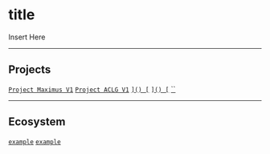 # title
<p align="justify">
Insert Here
</p>

---
## Projects
[`Project Maximus V1`](https://github.com/lxRbckl/Project-Maximus/tree/V1) 
[`Project ACLG V1`](https://github.com/lxRbckl/Project-ACLG/tree/V1)
[``]()
[``]()
[``]()
[``]()
[``]()

---
## Ecosystem
[`example`]() 
[`example`]()

